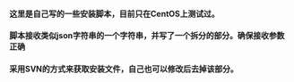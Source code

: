 ####  这里是自己写的一些安装脚本，目前只在CentOS上测试过。

#### 脚本接收类似json字符串的一个字符串，并写了一个拆分的部分。确保接收参数正确

#### 采用SVN的方式来获取安装文件，自己也可以修改后去掉该部分。


